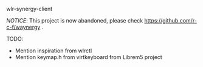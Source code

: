wlr-synergy-client

*NOTICE*: This project is now abandoned, please check https://github.com/r-c-f/waynergy .

TODO:
  * Mention inspiration from wlrctl
  * Mention keymap.h from virtkeyboard from Librem5 project

